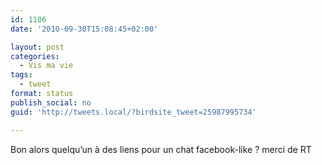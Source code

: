 ```yaml
---
id: 1106
date: '2010-09-30T15:08:45+02:00'

layout: post
categories:
  - Vis ma vie
tags:
  - tweet
format: status
publish_social: no
guid: 'http://tweets.local/?birdsite_tweet=25987995734'

---
```


Bon alors quelqu’un à des liens pour un chat facebook-like ? merci de RT